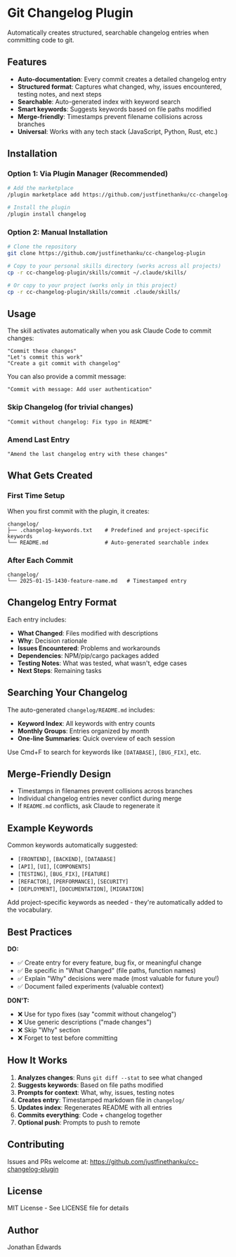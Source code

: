 # Git Changelog Plugin

Automatically creates structured, searchable changelog entries when committing code to git.

## Features

- **Auto-documentation**: Every commit creates a detailed changelog entry
- **Structured format**: Captures what changed, why, issues encountered, testing notes, and next steps
- **Searchable**: Auto-generated index with keyword search
- **Smart keywords**: Suggests keywords based on file paths modified
- **Merge-friendly**: Timestamps prevent filename collisions across branches
- **Universal**: Works with any tech stack (JavaScript, Python, Rust, etc.)

## Installation

### Option 1: Via Plugin Manager (Recommended)

```bash
# Add the marketplace
/plugin marketplace add https://github.com/justfinethanku/cc-changelog-plugin

# Install the plugin
/plugin install changelog
```

### Option 2: Manual Installation

```bash
# Clone the repository
git clone https://github.com/justfinethanku/cc-changelog-plugin

# Copy to your personal skills directory (works across all projects)
cp -r cc-changelog-plugin/skills/commit ~/.claude/skills/

# Or copy to your project (works only in this project)
cp -r cc-changelog-plugin/skills/commit .claude/skills/
```

## Usage

The skill activates automatically when you ask Claude Code to commit changes:

```
"Commit these changes"
"Let's commit this work"
"Create a git commit with changelog"
```

You can also provide a commit message:

```
"Commit with message: Add user authentication"
```

### Skip Changelog (for trivial changes)

```
"Commit without changelog: Fix typo in README"
```

### Amend Last Entry

```
"Amend the last changelog entry with these changes"
```

## What Gets Created

### First Time Setup

When you first commit with the plugin, it creates:

```
changelog/
├── .changelog-keywords.txt    # Predefined and project-specific keywords
└── README.md                  # Auto-generated searchable index
```

### After Each Commit

```
changelog/
└── 2025-01-15-1430-feature-name.md   # Timestamped entry
```

## Changelog Entry Format

Each entry includes:

- **What Changed**: Files modified with descriptions
- **Why**: Decision rationale
- **Issues Encountered**: Problems and workarounds
- **Dependencies**: NPM/pip/cargo packages added
- **Testing Notes**: What was tested, what wasn't, edge cases
- **Next Steps**: Remaining tasks

## Searching Your Changelog

The auto-generated `changelog/README.md` includes:

- **Keyword Index**: All keywords with entry counts
- **Monthly Groups**: Entries organized by month
- **One-line Summaries**: Quick overview of each session

Use Cmd+F to search for keywords like `[DATABASE]`, `[BUG_FIX]`, etc.

## Merge-Friendly Design

- Timestamps in filenames prevent collisions across branches
- Individual changelog entries never conflict during merge
- If `README.md` conflicts, ask Claude to regenerate it

## Example Keywords

Common keywords automatically suggested:

- `[FRONTEND]`, `[BACKEND]`, `[DATABASE]`
- `[API]`, `[UI]`, `[COMPONENTS]`
- `[TESTING]`, `[BUG_FIX]`, `[FEATURE]`
- `[REFACTOR]`, `[PERFORMANCE]`, `[SECURITY]`
- `[DEPLOYMENT]`, `[DOCUMENTATION]`, `[MIGRATION]`

Add project-specific keywords as needed - they're automatically added to the vocabulary.

## Best Practices

**DO:**
- ✅ Create entry for every feature, bug fix, or meaningful change
- ✅ Be specific in "What Changed" (file paths, function names)
- ✅ Explain "Why" decisions were made (most valuable for future you!)
- ✅ Document failed experiments (valuable context)

**DON'T:**
- ❌ Use for typo fixes (say "commit without changelog")
- ❌ Use generic descriptions ("made changes")
- ❌ Skip "Why" section
- ❌ Forget to test before committing

## How It Works

1. **Analyzes changes**: Runs `git diff --stat` to see what changed
2. **Suggests keywords**: Based on file paths modified
3. **Prompts for context**: What, why, issues, testing notes
4. **Creates entry**: Timestamped markdown file in `changelog/`
5. **Updates index**: Regenerates README with all entries
6. **Commits everything**: Code + changelog together
7. **Optional push**: Prompts to push to remote

## Contributing

Issues and PRs welcome at: https://github.com/justfinethanku/cc-changelog-plugin

## License

MIT License - See LICENSE file for details

## Author

Jonathan Edwards
